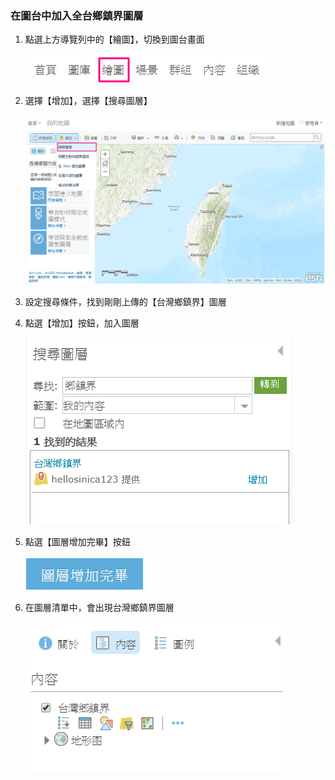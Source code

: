 ### 在圖台中加入全台鄉鎮界圖層

1.  點選上方導覽列中的【繪圖】，切換到圖台畫面
   
    ![](/assets/ex02/image7.png)

2.  選擇【增加】，選擇【搜尋圖層】
   
    ![](/assets/ex02/image8.png)

3.  設定搜尋條件，找到剛剛上傳的【台灣鄉鎮界】圖層

4.  點選【增加】按鈕，加入圖層
  
    ![](/assets/ex02/image9.png)

5.  點選【圖層增加完畢】按鈕
    
    ![](/assets/ex01/image14.png)

6.  在圖層清單中，會出現台灣鄉鎮界圖層
    
    ![](/assets/ex02/image10.png)